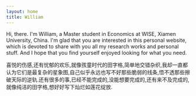 ```yaml
---
layout: home
title: William
---
```


Hi, there. I'm William, a Master student in Economics at WISE, Xiamen University, China. I'm glad that you are interested in this personal website, which is devoted to share with you all my research works and personal stuff. And I hope that you find yourself enjoyed looking for what you need.

喜悦的伤感,还有忧郁的欢乐,就像孩童时代的田字格,简单地交错杂织,我却一直都认为它们是最复杂的星象图,自己似乎永远也写不好那些脆弱的线条,悟不透那些擦破天际的逆轨.还有很多的事,已经不能完成的,没能想要完成的,还有来不及完成的,就像纯洁的田字格,想好好写下灿烂如莲花绽放.
